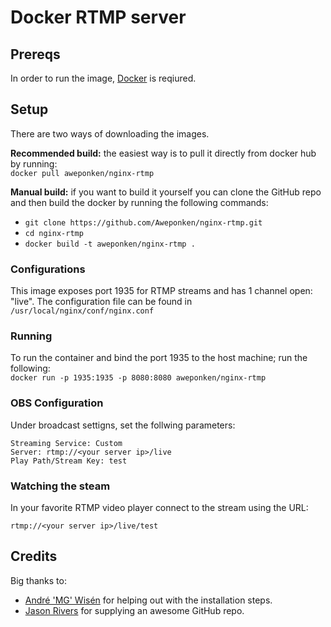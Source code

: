 # Docker RTMP server
## Prereqs
In order to run the image, [Docker](https://www.docker.com/) is reqiured.
## Setup
There are two ways of downloading the images.   

**Recommended build:** the easiest way is to pull it directly from docker hub by running:   
```docker pull aweponken/nginx-rtmp```

**Manual build:** if you want to build it yourself you can clone the GitHub repo and then build the docker by running the following commands:
* ```git clone https://github.com/Aweponken/nginx-rtmp.git```
* ```cd nginx-rtmp ```
* ```docker build -t aweponken/nginx-rtmp . ```

### Configurations
This image exposes port 1935 for RTMP streams and has 1 channel open: "live".
The configuration file can be found in ```/usr/local/nginx/conf/nginx.conf```

### Running
To run the container and bind the port 1935 to the host machine; run the following:   
```docker run -p 1935:1935 -p 8080:8080 aweponken/nginx-rtmp```

### OBS Configuration
Under broadcast settigns, set the follwing parameters:
```
Streaming Service: Custom
Server: rtmp://<your server ip>/live
Play Path/Stream Key: test
```

### Watching the steam
In your favorite RTMP video player connect to the stream using the URL:
```
rtmp://<your server ip>/live/test
```

## Credits
Big thanks to: 
* [André 'MG' Wisén](http://andrewisen.se/) for helping out with the installation steps. 
* [Jason Rivers](https://github.com/JasonRivers/Docker-nginx-rtmp/) for supplying an awesome GitHub repo.
